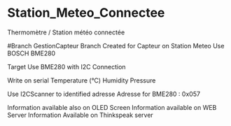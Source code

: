 # Station_Meteo_Connectee
Thermomètre / Station météo connectée

#Branch GestionCapteur
Branch Created for Capteur on Station Meteo
Use BOSCH BME280

Target
Use BME280 with I2C Connection

Write on serial
Temperature (°C)
Humidity
Pressure

Use I2CScanner to identified adresse
Adresse for BME280 : 0x057

Information available also on OLED Screen
Information available on WEB Server
Information Available on Thinkspeak server

